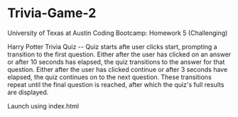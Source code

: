 # Trivia-Game-2
University of Texas at Austin Coding Bootcamp: Homework 5 (Challenging)

Harry Potter Trivia Quiz -- Quiz starts afte user clicks start, prompting a transition to the first question. Either after the user has clicked on an answer or after 10 seconds has elapsed, the quiz transitions to the answer for that question. Either after the user has clicked continue or after 3 seconds have elapsed, the quiz continues on to the next question. These transitions repeat until the final question is reached, after which the quiz's full results are displayed. 

Launch using index.html